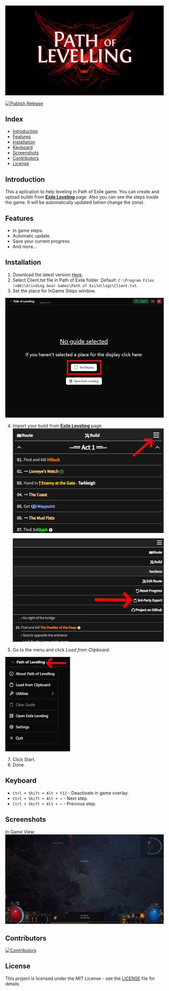 ![alt text](/.github/images/banner.webp)

[![Publish Release](https://github.com/Kazte/path-of-levelling/actions/workflows/main.yml/badge.svg)](https://github.com/Kazte/path-of-levelling/actions/workflows/main.yml)

<h2>Index</h2>

- [Introduction](#introduction)
- [Features](#features)
- [Installation](#installation)
- [Keyboard](#keyboard)
- [Screenshots](#screenshots)
- [Contributors](#contributors)
- [License](#license)

## Introduction

This a aplication to help leveling in Path of Exile game. You can create and upload builds from **[Exile Leveling](https://heartofphos.github.io/exile-leveling/)** page. Also you can see the steps inside the game. It will be automatically updated (when change the zone).

## Features

- In game steps.
- Automatic update.
- Save your current progress.
- And more...

## Installation

1. Download the latest version [Here](https://github.com/Kazte/path-of-levelling/releases).
2. Select Client.txt file in Path of Exile folder. Default: `C:\Program Files (x86)\Grinding Gear Games\Path of Exile\logs\Client.txt`.
3. Set the place for InGame Steps window.

![Guide_02](/.github/images/image-03.webp)

4. Import your build from **[Exile Leveling](https://heartofphos.github.io/exile-leveling/)** page.
   ![Guide_01](/.github/images/image.webp)

   ![Guide_02](/.github/images/image-1.webp)

5. Go to the menu and click _Load from Clipboard_.

![Guide_03](/.github/images/image-2.webp)

7. Click Start.
8. Done.

## Keyboard

- `Ctrl + Shift + Alt + F12` - Deactivate in game overlay.
- `Ctrl + Shift + Alt + →` - Next step.
- `Ctrl + Shift + Alt + ←` - Previous step.

## Screenshots

In Game View:
![In game View](/.github/images/image-04.webp)

## Contributors

[![Contributors](https://contrib.rocks/image?repo=kazte/path-of-levelling)](https://github.com/kazte/path-of-levelling/graphs/contributors)

## License

This project is licensed under the MIT License - see the [LICENSE](LICENSE) file for details.

